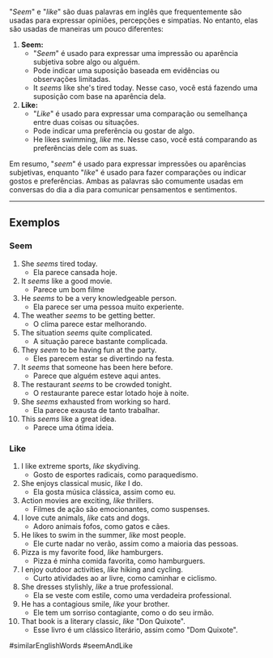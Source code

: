 "*Seem*" e "*like*" são duas palavras em inglês que frequentemente são usadas para expressar opiniões, percepções e simpatias. No entanto, elas são usadas de maneiras um pouco diferentes:

1. **Seem:**
	- "*Seem*" é usado para expressar uma impressão ou aparência subjetiva sobre algo ou alguém. 
	- Pode indicar uma suposição baseada em evidências ou observações limitadas.
	- It *seems* like she's tired today. Nesse caso, você está fazendo uma suposição com base na aparência dela.
2. **Like:** 
	- "*Like*" é usado para expressar uma comparação ou semelhança entre duas coisas ou situações.
	- Pode indicar uma preferência ou gostar de algo.
	- He likes swimming, *like* me. Nesse caso, você está comparando as preferências dele com as suas.

Em resumo, "*seem*" é usado para expressar impressões ou aparências subjetivas, enquanto "*like*" é usado para fazer comparações ou indicar gostos e preferências. Ambas as palavras são comumente usadas em conversas do dia a dia para comunicar pensamentos e sentimentos.

---

## Exemplos

### Seem

1. She *seems* tired today.
	- Ela parece cansada hoje.
2. It *seems* like a good movie.
	- Parece um bom filme
3. He *seems* to be a very knowledgeable person.
	- Ela parece ser uma pessoa muito experiente.
4. The weather *seems* to be getting better.
	- O clima parece estar melhorando.
5. The situation *seems* quite complicated.
	- A situação parece bastante complicada.
6. They *seem* to be having fun at the party.
	- Eles parecem estar se divertindo na festa.
7. It *seems* that someone has been here before.
	- Parece que alguém esteve aqui antes.
8. The restaurant *seems* to be crowded tonight.
	- O restaurante parece estar lotado hoje à noite.
9. She *seems* exhausted from working so hard.
	- Ela parece exausta de tanto trabalhar.
10. This *seems* like a great idea.
	- Parece uma ótima ideia. 

### Like

1. I like extreme sports, *like* skydiving.
	- Gosto de esportes radicais, como paraquedismo. 
2. She enjoys classical music, *like* I do.
	- Ela gosta música clássica, assim como eu.
3. Action movies are exciting, *like* thrillers.
	- Filmes de ação são emocionantes, como suspenses. 
4. I love cute animals, *like* cats and dogs.
	- Adoro animais fofos, como gatos e cães.
5. He likes to swim in the summer, *like* most people.
	- Ele curte nadar no verão, assim como a maioria das pessoas.
6. Pizza is my favorite food, *like* hamburgers.
	- Pizza é minha comida favorita, como hamburguers.
7. I enjoy outdoor activities, *like* hiking and cycling.
	- Curto atividades ao ar livre, como caminhar e ciclismo.
8. She dresses stylishly, *like* a true professional.
	- Ela se veste com estile, como uma verdadeira professional.
9. He has a contagious smile, *like* your brother.
	- Ele tem um sorriso contagiante, como o do seu irmão.
10. That book is a literary classic, *like* "Don Quixote".
	- Esse livro é um clássico literário, assim como "Dom Quixote".

#similarEnglishWords
#seemAndLike
